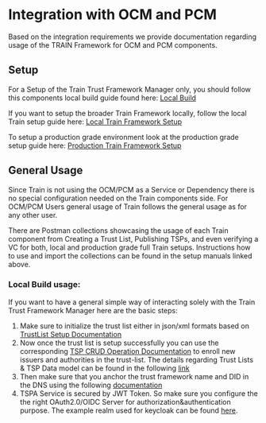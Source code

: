 # Integration with OCM and PCM

Based on the integration requirements we provide documentation regarding usage of the TRAIN Framework for OCM and PCM components.

## Setup
For a Setup of the Train Trust Framework Manager only, you should follow this components local build guide found here: [Local Build](./../install/README.md)

If you want to setup the broader Train Framework locally, follow the local Train setup guide here: [Local Train Framework Setup](https://gitlab.eclipse.org/eclipse/xfsc/train/TRAIN-Documentation/-/tree/main/demonstration/local?ref_type=heads)

To setup a production grade environment look at the production grade setup guide here: [Production Train Framework Setup](https://gitlab.eclipse.org/eclipse/xfsc/train/TRAIN-Documentation/-/tree/main/demonstration?ref_type=heads)

## General Usage
Since Train is not using the OCM/PCM as a Service or Dependency there is no special configuration needed on the Train components side. For OCM/PCM Users general usage of Train follows the general usage as for any other user.

There are Postman collections showcasing the usage of each Train component from Creating a Trust List, Publishing TSPs, and even verifying a VC for both, local and production grade full Train setups.
Instructions how to use and import the collections can be found in the setup manuals linked above.

### Local Build usage:
If you want to have a general simple way of interacting solely with the Train Trust Framework Manager here are the basic steps:
1. Make sure to initialize the trust list either in json/xml formats based on [TrustList Setup Documentation](./../operation/TrustListSetup.md)
2. Now once the trust list is setup successfully you can use the corresponding [TSP CRUD Operation Documentation](./../operation/TSP-CRUD-Operations.md) to enroll new issuers and authorities in the trust-list. The details regarding Trust Lists & TSP Data model can be found in the following [link](./../TrustList_DataModel_Design/templates-trustlist/)
3.  Then make sure that you anchor the trust framework name and DID in the DNS using the following [documentation](./../operation/TrustFrameworkSetup.md)
4. TSPA Service is secured by JWT Token. So make sure you configure the the right OAuth2.0/OIDC Server for authorization&authentication purpose. The example realm used for keycloak can be found [here](./../../keycloak/realm-export.json).